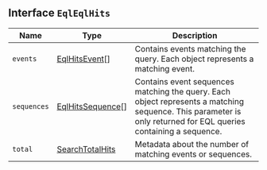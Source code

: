 ## Interface `EqlEqlHits`

| Name | Type | Description |
| - | - | - |
| `events` | [EqlHitsEvent](./EqlHitsEvent.md)<TEvent>[] | Contains events matching the query. Each object represents a matching event. |
| `sequences` | [EqlHitsSequence](./EqlHitsSequence.md)<TEvent>[] | Contains event sequences matching the query. Each object represents a matching sequence. This parameter is only returned for EQL queries containing a sequence. |
| `total` | [SearchTotalHits](./SearchTotalHits.md) | Metadata about the number of matching events or sequences. |
